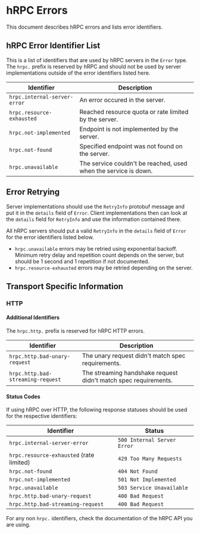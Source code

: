 # hRPC Errors

This document describes hRPC errors and lists error identifiers.

## hRPC Error Identifier List

This is a list of identifiers that are used by hRPC servers in the `Error` type.
The `hrpc.` prefix is reserved by hRPC and should not be used by server
implementations outside of the error identifiers listed here.

| Identifier                   | Description                                                     |
|------------------------------|-----------------------------------------------------------------|
| `hrpc.internal-server-error` | An error occured in the server.                                 |
| `hrpc.resource-exhausted`    | Reached resource quota or rate limited by the server.           |
| `hrpc.not-implemented`       | Endpoint is not implemented by the server.                      |
| `hrpc.not-found`             | Specified endpoint was not found on the server.                 |
| `hrpc.unavailable`           | The service couldn't be reached, used when the service is down. |

## Error Retrying

Server implementations should use the `RetryInfo` protobuf message and put
it in the `details` field of `Error`. Client implementations then can look
at the `details` field for `RetryInfo` and use the information contained
there.

All hRPC servers should put a valid `RetryInfo` in the `details` field of
`Error` for the error identifiers listed below.

- `hrpc.unavailable` errors may be retried using exponential backoff. Minimum
retry delay and repetition count depends on the server, but should be 1 second
and 1 repetition if not documented.
- `hrpc.resource-exhausted` errors may be retried depending on the server.

## Transport Specific Information

### HTTP

#### Additional Identifiers

The `hrpc.http.` prefix is reserved for hRPC HTTP errors.

| Identifier                        | Description                                                     |
|-----------------------------------|-----------------------------------------------------------------|
| `hrpc.http.bad-unary-request`     | The unary request didn't match spec requirements.               |
| `hrpc.http.bad-streaming-request` | The streaming handshake request didn't match spec requirements. |

#### Status Codes

If using hRPC over HTTP, the following response statuses should be used for
the respective identifiers:

| Identifier                               | Status                      |
|------------------------------------------|-----------------------------|
| `hrpc.internal-server-error`             | `500 Internal Server Error` |
| `hrpc.resource-exhausted` (rate limited) | `429 Too Many Requests`     |
| `hrpc.not-found`                         | `404 Not Found`             |
| `hrpc.not-implemented`                   | `501 Not Implemented`       |
| `hrpc.unavailable`                       | `503 Service Unavailable`   |
| `hrpc.http.bad-unary-request`            | `400 Bad Request`           |
| `hrpc.http.bad-streaming-request`        | `400 Bad Request`           |

For any non `hrpc.` identifiers, check the documentation of the hRPC API you
are using.